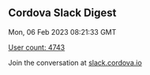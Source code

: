 ## Cordova Slack Digest
Mon, 06 Feb 2023 08:21:33 GMT

[User count: 4743](https://cordova.slack.com/)


Join the conversation at [slack.cordova.io](http://slack.cordova.io/)
